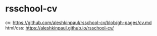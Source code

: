 # rsschool-cv
cv: https://github.com/aleshkinpaul/rsschool-cv/blob/gh-pages/cv.md
html/css: https://aleshkinpaul.github.io/rsschool-cv/

